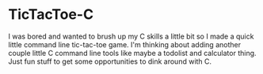 # TicTacToe-C
I was bored and wanted to brush up my C skills a little bit so I made a quick little command line tic-tac-toe game. I'm thinking about adding another couple little C command line tools like maybe a todolist and calculator thing. Just fun stuff to get some opportunities to dink around with C.

